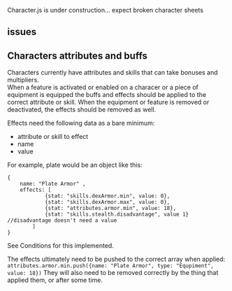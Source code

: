 Character.js is under construction... expect broken character sheets

issues
------


Characters attributes and buffs
-------------------------------

Characters currently have attributes and skills that can take bonuses and multipliers.  
When a feature is activated or enabled on a characer or a piece of equipment is equipped
the buffs and effects should be applied to the correct attribute or skill. When the 
equipment or feature is removed or deactivated, the effects should be removed as well.

Effects need the following data as a bare minimum:

* attribute or skill to effect
* name
* value

For example, plate would be an object like this:

	{
		name: "Plate Armor" , 
		effects: [
				{stat: "skills.dexArmor.min", value: 0},
				{stat: "skills.dexArmor.max", value: 0},
				{stat: "attributes.armor.min", value: 18},
				{stat: "skills.stealth.disadvantage", value 1} //disadvantage doesn't need a value
			]
	}

See Conditions for this implemented.

The effects ultimately need to be pushed to the correct array when applied: `attributes.armor.min.push({name: "Plate Armor", type: "Equpiment", value: 18})`
They will also need to be removed correctly by the thing that applied them, or after some time.
